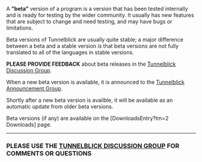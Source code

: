 A **"beta"** version of a program is a version that has been tested internally and is ready for testing by the wider community. It usually has new features that are subject to change and need testing, and may have bugs or limitations.

Beta versions of Tunnelblick are usually quite stable; a major difference between a beta and a stable version is that beta versions are not fully translated to all of the languages in stable versions.

**PLEASE PROVIDE FEEDBACK** about beta releases in the [Tunnelblick Discussion Group](https://groups.google.com/forum/#!forum/tunnelblick-discuss).

When a new beta version is available, it is announced to the [Tunnelblick Announcement Group](https://groups.google.com/forum/#!forum/tunnelblick-announce).

Shortly after a new beta version is availble, it will be available as an automatic update from older beta versions.

Beta versions (if any) are available on the [DownloadsEntry?tm=2 Downloads] page.


---


### PLEASE USE THE [TUNNELBLICK DISCUSSION GROUP](https://groups.google.com/forum/#!forum/tunnelblick-discuss) FOR COMMENTS OR QUESTIONS